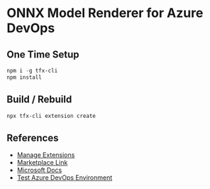 # ONNX Model Renderer for Azure DevOps

## One Time Setup

```powershell
npm i -g tfx-cli
npm install
```

## Build / Rebuild

```powershell
npx tfx-cli extension create
```

## References

- [Manage Extensions](https://marketplace.visualstudio.com/manage/publishers/kashyappatel)
- [Marketplace Link](https://marketplace.visualstudio.com/items?itemName=KashyapPatel.onnx-renderer)
- [Microsoft Docs](https://learn.microsoft.com/en-us/azure/devops/extend/get-started/node?view=azure-devops)
- [Test Azure DevOps Environment](https://dev.azure.com/kpatel370/_git/KapatHacks)

